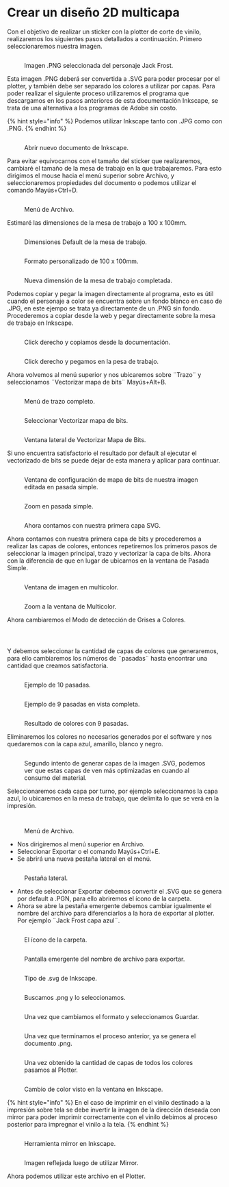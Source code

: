 # Crear un diseño 2D multicapa

Con el objetivo de realizar un sticker con la plotter de corte de vinilo, realizaremos los siguientes pasos detallados a continuación. Primero seleccionaremos nuestra imagen.

<figure><img src="../../.gitbook/assets/imagen_2023-11-04_203213350.png" alt=""><figcaption><p>Imagen .PNG seleccionada del personaje Jack Frost.</p></figcaption></figure>



Esta imagen .PNG deberá ser convertida a .SVG para poder procesar por el plotter, y también debe ser separado los colores a utilizar por capas. Para poder realizar el siguiente proceso utilizaremos el programa que descargamos en los pasos anteriores de esta documentación Inkscape, se trata de una alternativa a los programas de Adobe sin costo.

{% hint style="info" %}
Podemos utilizar Inkscape tanto con .JPG como con .PNG.
{% endhint %}

<figure><img src="../../.gitbook/assets/imagen_2023-11-04_203225518.png" alt=""><figcaption><p>Abrir nuevo documento de Inkscape.</p></figcaption></figure>

Para evitar equivocarnos con el tamaño del sticker que realizaremos, cambiaré el tamaño de la mesa de trabajo en la que trabajaremos. Para esto dirigimos el mouse hacia el menú superior sobre Archivo, y seleccionaremos propiedades del documento o podemos utilizar el comando Mayús+Ctrl+D.

<figure><img src="../../.gitbook/assets/image (8).png" alt=""><figcaption><p>Menú de Archivo.</p></figcaption></figure>

Estimaré las dimensiones de la mesa de trabajo a 100 x 100mm.

<div>

<figure><img src="../../.gitbook/assets/imagen_2023-11-04_203734019.png" alt=""><figcaption><p>Dimensiones Default de la mesa de trabajo.</p></figcaption></figure>

 

<figure><img src="../../.gitbook/assets/imagen_2023-11-04_203744600.png" alt=""><figcaption><p>Formato personalizado de 100 x 100mm.</p></figcaption></figure>

</div>

<figure><img src="../../.gitbook/assets/imagen_2023-11-04_203755292.png" alt=""><figcaption><p>Nueva dimensión de la mesa de trabajo completada.</p></figcaption></figure>

Podemos copiar y pegar la imagen directamente al programa, esto es útil cuando el personaje a color se encuentra sobre un fondo blanco en caso de .JPG, en este ejempo se trata ya directamente de un .PNG sin fondo. Procederemos a copiar desde la web y pegar directamente sobre la mesa de trabajo en Inkscape.

<figure><img src="../../.gitbook/assets/imagen_2023-11-04_203847064.png" alt=""><figcaption><p>Click derecho y copiamos desde la documentación.</p></figcaption></figure>

<figure><img src="../../.gitbook/assets/imagen_2023-11-04_203857356.png" alt=""><figcaption><p>Click derecho y pegamos en la pesa de trabajo.</p></figcaption></figure>

Ahora volvemos al menú superior y nos ubicaremos sobre ¨Trazo¨ y seleccionamos ¨Vectorizar mapa de bits¨ Mayús+Alt+B.

<div>

<figure><img src="../../.gitbook/assets/imagen_2023-11-04_203930573.png" alt=""><figcaption><p>Menú de trazo completo.</p></figcaption></figure>

 

<figure><img src="../../.gitbook/assets/imagen_2023-11-04_203940844.png" alt=""><figcaption><p>Seleccionar Vectorizar mapa de bits.</p></figcaption></figure>

</div>

<figure><img src="../../.gitbook/assets/imagen_2023-11-04_203952145.png" alt=""><figcaption><p>Ventana lateral de Vectorizar Mapa de Bits.</p></figcaption></figure>

Si uno encuentra satisfactorio el resultado por default al ejecutar el vectorizado de bits se puede dejar de esta manera y aplicar para continuar.

<div>

<figure><img src="../../.gitbook/assets/imagen_2023-11-04_204121724.png" alt=""><figcaption><p>Ventana de configuración de mapa de bits de nuestra imagen editada en pasada simple.</p></figcaption></figure>

 

<figure><img src="../../.gitbook/assets/imagen_2023-11-04_204134233.png" alt=""><figcaption><p>Zoom en pasada simple.</p></figcaption></figure>

</div>

<figure><img src="../../.gitbook/assets/imagen_2023-11-04_204146538.png" alt=""><figcaption><p>Ahora contamos con nuestra primera capa SVG.</p></figcaption></figure>

Ahora contamos con nuestra primera capa de bits y procederemos a realizar las capas de colores, entonces repetiremos los primeros pasos de seleccionar la imagen principal, trazo y vectorizar la capa de bits. Ahora con la diferencia de que en lugar de ubicarnos en la ventana de Pasada Simple.

<div>

<figure><img src="../../.gitbook/assets/imagen_2023-11-04_204157171.png" alt=""><figcaption><p>Ventana de imagen en multicolor.</p></figcaption></figure>

 

<figure><img src="../../.gitbook/assets/imagen_2023-11-04_204207787.png" alt=""><figcaption><p>Zoom a la ventana de Multicolor.</p></figcaption></figure>

</div>

Ahora cambiaremos el Modo de detección de Grises a Colores.

<div>

<figure><img src="../../.gitbook/assets/imagen_2023-11-04_204221979.png" alt=""><figcaption></figcaption></figure>

 

<figure><img src="../../.gitbook/assets/imagen_2023-11-04_204233076.png" alt=""><figcaption></figcaption></figure>

 

<figure><img src="../../.gitbook/assets/imagen_2023-11-04_204245156.png" alt=""><figcaption></figcaption></figure>

</div>

Y debemos seleccionar la cantidad de capas de colores que generaremos, para ello cambiaremos los números de ¨pasadas¨ hasta encontrar una cantidad que creamos satisfactoria.

<div>

<figure><img src="../../.gitbook/assets/imagen_2023-11-04_204316579.png" alt=""><figcaption><p>Ejemplo de 10 pasadas.</p></figcaption></figure>

 

<figure><img src="../../.gitbook/assets/imagen_2023-11-04_204326146.png" alt=""><figcaption><p>Ejemplo de 9 pasadas en vista completa.</p></figcaption></figure>

 

<figure><img src="../../.gitbook/assets/imagen_2023-11-04_204335716.png" alt=""><figcaption><p>Resultado de colores con 9 pasadas.</p></figcaption></figure>

</div>

Eliminaremos los colores no necesarios generados por el software y nos quedaremos con la capa azul, amarillo, blanco y negro.

<figure><img src="../../.gitbook/assets/imagen_2023-11-04_204350932.png" alt=""><figcaption><p>Segundo intento de generar capas de la imagen .SVG, podemos ver que estas capas de ven más optimizadas en cuando al consumo del material.</p></figcaption></figure>

Seleccionaremos cada capa por turno, por ejemplo seleccionamos la capa azul, lo ubicaremos en la mesa de trabajo, que delimita lo que se verá en la impresión.

<figure><img src="../../.gitbook/assets/imagen_2023-11-04_204519762.png" alt=""><figcaption></figcaption></figure>

<figure><img src="../../.gitbook/assets/imagen_2023-11-04_204528691.png" alt=""><figcaption><p>Menú de Archivo.</p></figcaption></figure>

* Nos dirigiremos al menú superior en Archivo.
* Seleccionar Exportar o el comando Mayús+Ctrl+E.
* Se abrirá una nueva pestaña lateral en el menú.

<figure><img src="../../.gitbook/assets/imagen_2023-11-04_204554339.png" alt=""><figcaption><p>Pestaña lateral.</p></figcaption></figure>

* Antes de seleccionar Exportar debemos convertir el .SVG que se genera por default a .PGN, para ello abriremos el ícono de la carpeta.
* Ahora se abre la pestaña emergente debemos cambiar igualmente el nombre del archivo para diferenciarlos a la hora de exportar al plotter. Por ejemplo ¨Jack Frost capa azul¨.

<figure><img src="../../.gitbook/assets/image (1) (1) (1) (1) (1).png" alt=""><figcaption><p>El ícono de la carpeta.</p></figcaption></figure>

<figure><img src="../../.gitbook/assets/imagen_2023-11-04_204840593.png" alt=""><figcaption><p>Pantalla emergente del nombre de archivo para exportar.</p></figcaption></figure>

<figure><img src="../../.gitbook/assets/imagen_2023-11-04_204855281.png" alt=""><figcaption><p>Tipo de .svg de Inkscape.</p></figcaption></figure>

<figure><img src="../../.gitbook/assets/imagen_2023-11-04_204910200.png" alt=""><figcaption><p>Buscamos .png y lo seleccionamos.</p></figcaption></figure>

<figure><img src="../../.gitbook/assets/imagen_2023-11-04_204921149.png" alt=""><figcaption><p>Una vez que cambiamos el formato y seleccionamos Guardar.</p></figcaption></figure>

<figure><img src="../../.gitbook/assets/imagen_2023-11-04_204932851.png" alt=""><figcaption><p>Una vez que terminamos el proceso anterior, ya se genera el documento .png. </p></figcaption></figure>

<figure><img src="../../.gitbook/assets/imagen_2023-11-04_205047439.png" alt=""><figcaption><p>Una vez obtenido la cantidad de capas de todos los colores pasamos al Plotter.</p></figcaption></figure>

<figure><img src="../../.gitbook/assets/imagen_2023-11-04_205102849.png" alt=""><figcaption><p>Cambio de color visto en la ventana en Inkscape.</p></figcaption></figure>

{% hint style="info" %}
En el caso de imprimir en el vinilo destinado a la impresión sobre tela se debe invertir la imagen de la dirección deseada con mirror para poder imprimir correctamente con el vinilo debimos al proceso posterior para impregnar el vinilo a la tela.&#x20;
{% endhint %}

<div>

<figure><img src="../../.gitbook/assets/imagen_2023-11-04_205120156.png" alt=""><figcaption><p>Herramienta mirror en Inkscape. </p></figcaption></figure>

 

<figure><img src="../../.gitbook/assets/imagen_2023-11-04_205132536.png" alt=""><figcaption><p>Imagen reflejada luego de utilizar Mirror.</p></figcaption></figure>

</div>

Ahora podemos utilizar este archivo en el Plotter.

